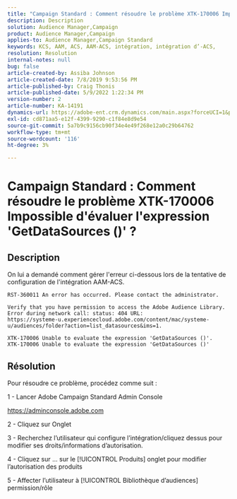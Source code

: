 ```yaml
---
title: "Campaign Standard : Comment résoudre le problème XTK-170006 Impossible d'évaluer l'expression 'GetDataSources ()' ?"
description: Description
solution: Audience Manager,Campaign
product: Audience Manager,Campaign
applies-to: Audience Manager,Campaign Standard
keywords: KCS, AAM, ACS, AAM-ACS, intégration, intégration d’-ACS,
resolution: Resolution
internal-notes: null
bug: false
article-created-by: Assiba Johnson
article-created-date: 7/8/2019 9:53:56 PM
article-published-by: Craig Thonis
article-published-date: 5/9/2022 1:22:34 PM
version-number: 2
article-number: KA-14191
dynamics-url: https://adobe-ent.crm.dynamics.com/main.aspx?forceUCI=1&pagetype=entityrecord&etn=knowledgearticle&id=322eb0db-caa1-e911-a96a-000d3a34e213
exl-id: cd871aa5-e12f-4399-9290-c1f84e8d9e54
source-git-commit: 5a7b9c9156cb90f34e4e49f268e12a0c29b64762
workflow-type: tm+mt
source-wordcount: '116'
ht-degree: 3%

---
```


# Campaign Standard : Comment résoudre le problème XTK-170006 Impossible d&#39;évaluer l&#39;expression &#39;GetDataSources ()&#39; ?

## Description


On lui a demandé comment gérer l&#39;erreur ci-dessous lors de la tentative de configuration de l&#39;intégration AAM-ACS.


```
RST-360011 An error has occurred. Please contact the administrator.

Verify that you have permission to access the Adobe Audience Library. 
Error during network call: status: 404 URL: 
https://systeme-u.experiencecloud.adobe.com/content/mac/systeme-u/audiences/folder?action=list_datasources&ims=1.

XTK-170006 Unable to evaluate the expression 'GetDataSources ()'.
XTK-170006 Unable to evaluate the expression 'GetDataSources ()'
```

## Résolution


Pour résoudre ce problème, procédez comme suit :



1 - Lancer Adobe Campaign Standard Admin Console

https://adminconsole.adobe.com

2 - Cliquez sur  Onglet

3 - Recherchez l’utilisateur qui configure l’intégration/cliquez dessus pour modifier ses droits/informations d’autorisation.

4 - Cliquez sur ... sur le [!UICONTROL Produits] onglet pour modifier l’autorisation des produits

5 - Affecter l’utilisateur à [!UICONTROL Bibliothèque d’audiences] permission/rôle
